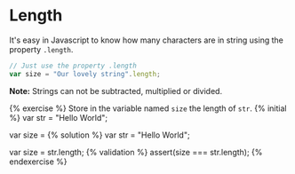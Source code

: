 # Length

It's easy in Javascript to know how many characters are in string using the property `.length`.

```js
// Just use the property .length
var size = "Our lovely string".length;
```

**Note:** Strings can not be subtracted, multiplied or divided.

{% exercise %}
Store in the variable named `size` the length of `str`.
{% initial %}
var str = "Hello World";

var size =
{% solution %}
var str = "Hello World";

var size = str.length;
{% validation %}
assert(size === str.length);
{% endexercise %}
